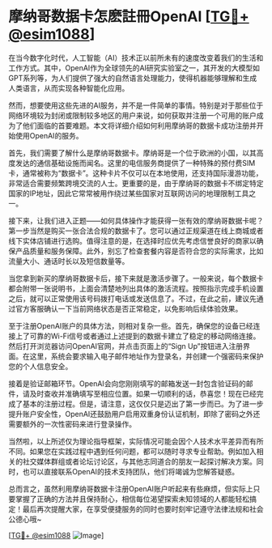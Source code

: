 # 摩纳哥数据卡怎麽註冊OpenAI [[TG💪+ @esim1088](https://t.me/s/esim1088)]

在当今数字化时代，人工智能（AI）技术正以前所未有的速度改变着我们的生活和工作方式。其中，OpenAI作为全球领先的AI研究实验室之一，其开发的大模型如GPT系列等，为人们提供了强大的自然语言处理能力，使得机器能够理解和生成人类语言，从而实现各种智能化应用。

然而，想要使用这些先进的AI服务，并不是一件简单的事情。特别是对于那些位于网络环境较为封闭或限制较多地区的用户来说，如何获取并注册一个可用的账户成为了他们面临的首要难题。本文将详细介绍如何利用摩纳哥的数据卡成功注册并开始使用OpenAI的服务。

首先，我们需要了解什么是摩纳哥数据卡。摩纳哥是一个位于欧洲的小国，以其高度发达的通信基础设施而闻名。这里的电信服务商提供了一种特殊的预付费SIM卡，通常被称为“数据卡”。这种卡片不仅可以在本地使用，还支持国际漫游功能，非常适合需要频繁跨境交流的人士。更重要的是，由于摩纳哥的数据卡不绑定特定国家的IP地址，因此它常常被用作绕过某些国家对互联网访问的地理限制工具之一。

接下来，让我们进入正题——如何具体操作才能获得一张有效的摩纳哥数据卡呢？第一步当然是购买一张合法合规的数据卡了。您可以通过正规渠道在线上商城或者线下实体店铺进行选购。值得注意的是，在选择时应优先考虑信誉良好的商家以确保产品质量和服务保障。此外，别忘了检查套餐内容是否符合您的实际需求，比如流量大小、通话时长以及短信数量等。

当您拿到新买的摩纳哥数据卡后，接下来就是激活步骤了。一般来说，每个数据卡都会附带一张说明书，上面会清楚地列出具体的激活流程。按照指示完成手机设置之后，就可以正常使用该号码拨打电话或发送信息了。不过，在此之前，建议先通过官方客服确认一下当前网络状态是否正常稳定，以免影响后续体验效果。

至于注册OpenAI账户的具体方法，则相对复杂一些。首先，确保您的设备已经连接上了可靠的Wi-Fi信号或者通过上述提到的数据卡建立了稳定的移动网络连接。然后打开浏览器访问OpenAI官网，并点击页面上的“Sign Up”按钮进入注册界面。在这里，系统会要求输入电子邮件地址作为登录名，并创建一个强密码来保护您的个人信息安全。

接着是验证邮箱环节。OpenAI会向您刚刚填写的邮箱发送一封包含验证码的邮件，请及时查收并准确填写至相应位置。如果一切顺利的话，恭喜您！现在已经完成了基本的注册过程。但是，请注意，这仅仅只是迈出了第一步而已。为了进一步提升账户安全性，OpenAI还鼓励用户启用双重身份认证机制，即除了密码之外还需要额外的一次性密码来进行登录操作。

当然啦，以上所述仅为理论指导框架，实际情况可能会因个人技术水平差异而有所不同。如果您在实践过程中遇到任何问题，都可以随时寻求专业帮助。例如加入相关的社交媒体群组或者论坛讨论区，与其他志同道合的朋友一起探讨解决方案。同时，也可以直接联系OpenAI的技术支持团队，他们将竭诚为您解答疑惑。

总而言之，虽然利用摩纳哥数据卡注册OpenAI账户听起来有些麻烦，但实际上只要掌握了正确的方法并且保持耐心，相信每位渴望探索未知领域的人都能轻松搞定！最后再次提醒大家，在享受便捷服务的同时也要时刻牢记遵守法律法规和社会公德心哦~

[[TG💪+ @esim1088](https://t.me/s/esim1088) ![Image](https://i.postimg.cc/4NQfJmqS/Snipaste-2025-05-13-00-14-12.png)]